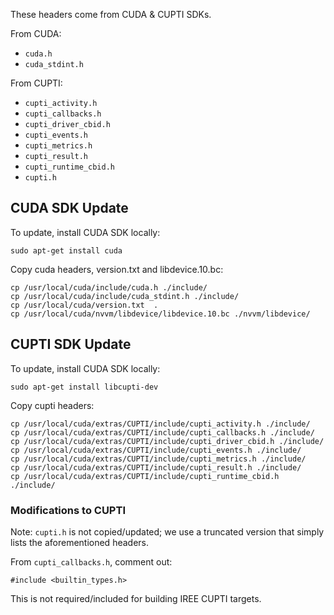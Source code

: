 These headers come from CUDA & CUPTI SDKs.

From CUDA:
- `cuda.h`
- `cuda_stdint.h`

From CUPTI:
- `cupti_activity.h`
- `cupti_callbacks.h`
- `cupti_driver_cbid.h`
- `cupti_events.h`
- `cupti_metrics.h`
- `cupti_result.h`
- `cupti_runtime_cbid.h`
- `cupti.h`

## CUDA SDK Update

To update, install CUDA SDK locally:
```
sudo apt-get install cuda
```

Copy cuda headers, version.txt and libdevice.10.bc:
```
cp /usr/local/cuda/include/cuda.h ./include/
cp /usr/local/cuda/include/cuda_stdint.h ./include/
cp /usr/local/cuda/version.txt  .
cp /usr/local/cuda/nvvm/libdevice/libdevice.10.bc ./nvvm/libdevice/
```

## CUPTI SDK Update

To update, install CUDA SDK locally:
```
sudo apt-get install libcupti-dev
```

Copy cupti headers:
```
cp /usr/local/cuda/extras/CUPTI/include/cupti_activity.h ./include/
cp /usr/local/cuda/extras/CUPTI/include/cupti_callbacks.h ./include/
cp /usr/local/cuda/extras/CUPTI/include/cupti_driver_cbid.h ./include/
cp /usr/local/cuda/extras/CUPTI/include/cupti_events.h ./include/
cp /usr/local/cuda/extras/CUPTI/include/cupti_metrics.h ./include/
cp /usr/local/cuda/extras/CUPTI/include/cupti_result.h ./include/
cp /usr/local/cuda/extras/CUPTI/include/cupti_runtime_cbid.h ./include/
```

### Modifications to CUPTI

Note: `cupti.h` is not copied/updated; we use a truncated version that simply lists the aforementioned headers.

From `cupti_callbacks.h`, comment out:
```
#include <builtin_types.h>
```
This is not required/included for building IREE CUPTI targets.
